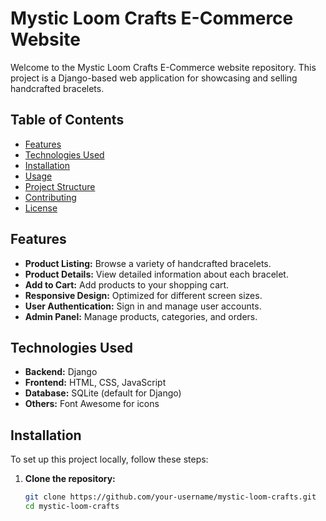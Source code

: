 # Mystic Loom Crafts E-Commerce Website

Welcome to the Mystic Loom Crafts E-Commerce website repository. This project is a Django-based web application for showcasing and selling handcrafted bracelets.

## Table of Contents

- [Features](#features)
- [Technologies Used](#technologies-used)
- [Installation](#installation)
- [Usage](#usage)
- [Project Structure](#project-structure)
- [Contributing](#contributing)
- [License](#license)

## Features

- **Product Listing:** Browse a variety of handcrafted bracelets.
- **Product Details:** View detailed information about each bracelet.
- **Add to Cart:** Add products to your shopping cart.
- **Responsive Design:** Optimized for different screen sizes.
- **User Authentication:** Sign in and manage user accounts.
- **Admin Panel:** Manage products, categories, and orders.

## Technologies Used

- **Backend:** Django
- **Frontend:** HTML, CSS, JavaScript
- **Database:** SQLite (default for Django)
- **Others:** Font Awesome for icons

## Installation

To set up this project locally, follow these steps:

1. **Clone the repository:**

   ```bash
   git clone https://github.com/your-username/mystic-loom-crafts.git
   cd mystic-loom-crafts
